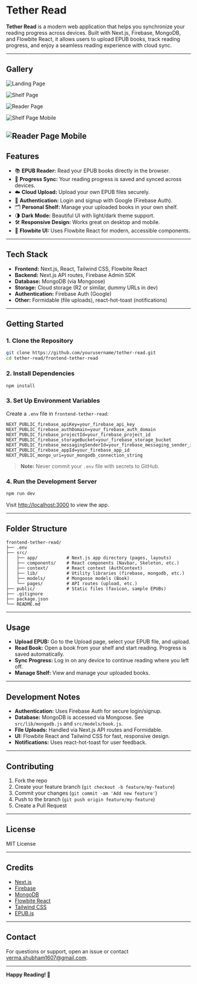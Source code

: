 # Tether Read

**Tether Read** is a modern web application that helps you synchronize your reading progress across devices. Built with Next.js, Firebase, MongoDB, and Flowbite React, it allows users to upload EPUB books, track reading progress, and enjoy a seamless reading experience with cloud sync.

---

## Gallery

![Landing Page](/public/projectImages/landingPage.png "Landing Page")

![Shelf Page](/public/projectImages/shelfPage.png "Shelf Page")

![Reader Page](/public/projectImages/readerPage.png "Reader Page")

![Shelf Page Mobile](/public/projectImages/shelfPageMobile.png "Shelf Page Mobile")

![Reader Page Mobile](/public/projectImages/readerPageMobile.png "Reader Page Mobile")
---

## Features

- 📚 **EPUB Reader:** Read your EPUB books directly in the browser.
- 🔄 **Progress Sync:** Your reading progress is saved and synced across devices.
- ☁️ **Cloud Upload:** Upload your own EPUB files securely.
- 🔐 **Authentication:** Login and signup with Google (Firebase Auth).
- 🗂️ **Personal Shelf:** Manage your uploaded books in your own shelf.
- 🌗 **Dark Mode:** Beautiful UI with light/dark theme support.
- 🛠️ **Responsive Design:** Works great on desktop and mobile.
- 🧩 **Flowbite UI:** Uses Flowbite React for modern, accessible components.

---

## Tech Stack

- **Frontend:** Next.js, React, Tailwind CSS, Flowbite React
- **Backend:** Next.js API routes, Firebase Admin SDK
- **Database:** MongoDB (via Mongoose)
- **Storage:** Cloud storage (R2 or similar, dummy URLs in dev)
- **Authentication:** Firebase Auth (Google)
- **Other:** Formidable (file uploads), react-hot-toast (notifications)

---

## Getting Started

### 1. Clone the Repository

```sh
git clone https://github.com/yourusername/tether-read.git
cd tether-read/frontend-tether-read
```

### 2. Install Dependencies

```sh
npm install
```

### 3. Set Up Environment Variables

Create a `.env` file in `frontend-tether-read`:

```env
NEXT_PUBLIC_firebase_apiKey=your_firebase_api_key
NEXT_PUBLIC_firebase_authDomain=your_firebase_auth_domain
NEXT_PUBLIC_firebase_projectId=your_firebase_project_id
NEXT_PUBLIC_firebase_storageBucket=your_firebase_storage_bucket
NEXT_PUBLIC_firebase_messagingSenderId=your_firebase_messaging_sender_id
NEXT_PUBLIC_firebase_appId=your_firebase_app_id
NEXT_PUBLIC_mongo_uri=your_mongodb_connection_string
```

> **Note:** Never commit your `.env` file with secrets to GitHub.

### 4. Run the Development Server

```sh
npm run dev
```

Visit [http://localhost:3000](http://localhost:3000) to view the app.

---

## Folder Structure

```
frontend-tether-read/
├── .env
├── src/
│   ├── app/           # Next.js app directory (pages, layouts)
│   ├── components/    # React components (Navbar, Skeleton, etc.)
│   ├── context/       # React context (AuthContext)
│   ├── lib/           # Utility libraries (firebase, mongodb, etc.)
│   ├── models/        # Mongoose models (Book)
│   └── pages/         # API routes (upload, etc.)
├── public/            # Static files (favicon, sample EPUBs)
├── .gitignore
├── package.json
└── README.md
```

---

## Usage

- **Upload EPUB:** Go to the Upload page, select your EPUB file, and upload.
- **Read Book:** Open a book from your shelf and start reading. Progress is saved automatically.
- **Sync Progress:** Log in on any device to continue reading where you left off.
- **Manage Shelf:** View and manage your uploaded books.

---

## Development Notes

- **Authentication:** Uses Firebase Auth for secure login/signup.
- **Database:** MongoDB is accessed via Mongoose. See `src/lib/mongodb.js` and `src/models/book.js`.
- **File Uploads:** Handled via Next.js API routes and Formidable.
- **UI:** Flowbite React and Tailwind CSS for fast, responsive design.
- **Notifications:** Uses react-hot-toast for user feedback.

---

## Contributing

1. Fork the repo
2. Create your feature branch (`git checkout -b feature/my-feature`)
3. Commit your changes (`git commit -am 'Add new feature'`)
4. Push to the branch (`git push origin feature/my-feature`)
5. Create a Pull Request

---

## License

MIT License

---

## Credits

- [Next.js](https://nextjs.org/)
- [Firebase](https://firebase.google.com/)
- [MongoDB](https://www.mongodb.com/)
- [Flowbite React](https://flowbite-react.com/)
- [Tailwind CSS](https://tailwindcss.com/)
- [EPUB.js](https://github.com/futurepress/epub.js)

---

## Contact

For questions or support, open an issue or contact [verma.shubham1607@gmail.com](mailto:verma.shubham1607@gmail.com).

---

**Happy Reading! 📖**
